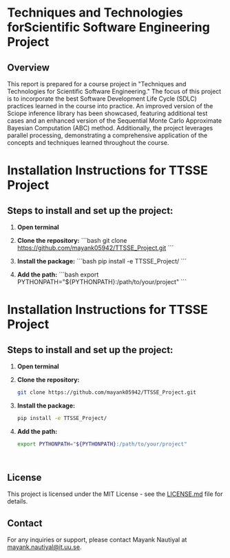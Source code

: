 # Techniques and Technologies forScientific Software Engineering Project

## Overview

This report is prepared for a course project in "Techniques and Technologies for Scientific Software Engineering." The focus of this project is to incorporate the best Software Development Life Cycle (SDLC) practices learned in the course into practice. An improved version of the Sciope inference library has been showcased, featuring additional test cases and an enhanced version of the Sequential Monte Carlo Approximate Bayesian Computation (ABC) method. Additionally, the project leverages parallel processing, demonstrating a comprehensive application of the concepts and techniques learned throughout the course.


# Installation Instructions for TTSSE Project

## Steps to install and set up the project:

1. **Open terminal**

2. **Clone the repository:**
   \`\`\`bash
   git clone https://github.com/mayank05942/TTSSE_Project.git
   \`\`\`

3. **Install the package:**
   \`\`\`bash
   pip install -e TTSSE_Project/
   \`\`\`

4. **Add the path:**
   \`\`\`bash
   export PYTHONPATH="${PYTHONPATH}:/path/to/your/project"
   \`\`\`






# Installation Instructions for TTSSE Project

## Steps to install and set up the project:

1. **Open terminal**

2. **Clone the repository:**
   ```bash
   git clone https://github.com/mayank05942/TTSSE_Project.git

3. **Install the package:**
    ```bash
   pip install -e TTSSE_Project/
   
4. **Add the path:**
    ```bash
   export PYTHONPATH="${PYTHONPATH}:/path/to/your/project"

    


## License

This project is licensed under the MIT License - see the [LICENSE.md](LICENSE.md) file for details.

## Contact

For any inquiries or support, please contact Mayank Nautiyal at [mayank.nautiyal@it.uu.se](mailto:your-email@example.com).
